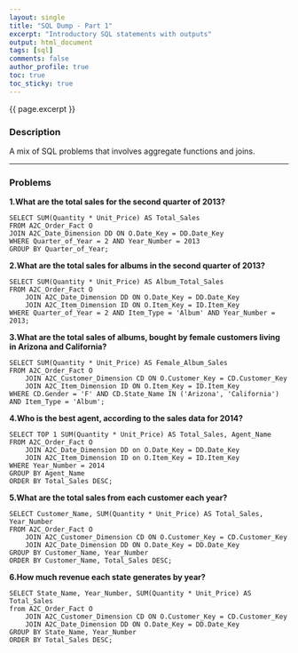 ```yaml
---
layout: single
title: "SQL Dump - Part 1"
excerpt: "Introductory SQL statements with outputs"
output: html_document
tags: [sql]
comments: false
author_profile: true
toc: true
toc_sticky: true
---
```

{{ page.excerpt }}

### Description
A mix of SQL problems that involves aggregate functions and joins. 

---------------------------
### Problems
**1.What are the total sales for the second quarter of 2013?**
```
SELECT SUM(Quantity * Unit_Price) AS Total_Sales  
FROM A2C_Order_Fact O  
JOIN A2C_Date_Dimension DD ON O.Date_Key = DD.Date_Key  
WHERE Quarter_of_Year = 2 AND Year_Number = 2013  
GROUP BY Quarter_of_Year;  
 ```
**2.What are the total sales for albums in the second quarter of 2013?**
```
SELECT SUM(Quantity * Unit_Price) AS Album_Total_Sales  
FROM A2C_Order_Fact O  
	JOIN A2C_Date_Dimension DD ON O.Date_Key = DD.Date_Key  
	JOIN A2C_Item_Dimension ID ON O.Item_Key = ID.Item_Key  
WHERE Quarter_of_Year = 2 AND Item_Type = 'Album' AND Year_Number = 2013;  
```
**3.What are the total sales of albums, bought by female customers living in Arizona and California?**
```
SELECT SUM(Quantity * Unit_Price) AS Female_Album_Sales  
FROM A2C_Order_Fact O  
	JOIN A2C_Customer_Dimension CD ON O.Customer_Key = CD.Customer_Key  
	JOIN A2C_Item_Dimension ID ON O.Item_Key = ID.Item_Key  
WHERE CD.Gender = 'F' AND CD.State_Name IN ('Arizona', 'California') AND Item_Type = 'Album';  
```
**4.Who is the best agent, according to the sales data for 2014?**
```
SELECT TOP 1 SUM(Quantity * Unit_Price) AS Total_Sales, Agent_Name  
FROM A2C_Order_Fact O  
	JOIN A2C_Date_Dimension DD on O.Date_Key = DD.Date_Key  
	JOIN A2C_Item_Dimension ID on O.Item_Key = ID.Item_Key  
WHERE Year_Number = 2014  
GROUP BY Agent_Name  
ORDER BY Total_Sales DESC;  
```
**5.What are the total sales from each customer each year?**
```
SELECT Customer_Name, SUM(Quantity * Unit_Price) AS Total_Sales, Year_Number  
FROM A2C_Order_Fact O  
	JOIN A2C_Customer_Dimension CD ON O.Customer_Key = CD.Customer_Key  
	JOIN A2C_Date_Dimension DD ON O.Date_Key = DD.Date_Key  
GROUP BY Customer_Name, Year_Number  
ORDER BY Customer_Name, Total_Sales DESC;  
```
**6.How much revenue each state generates by year?**
```
SELECT State_Name, Year_Number, SUM(Quantity * Unit_Price) AS Total_Sales  
from A2C_Order_Fact O  
	JOIN A2C_Customer_Dimension CD ON O.Customer_Key = CD.Customer_Key  
	JOIN A2C_Date_Dimension DD ON O.Date_Key = DD.Date_Key  
GROUP BY State_Name, Year_Number  
ORDER BY Total_Sales DESC;  
```
 
